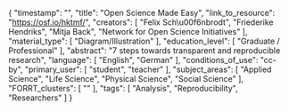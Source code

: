 {
    "timestamp": "",
    "title": "Open Science Made Easy",
    "link_to_resource": "https://osf.io/hktmf/",
    "creators": [
        "Felix Sch\u00f6nbrodt",
        "Friederike Hendriks",
        "Mitja Back",
        "Network for Open Science Initiatives"
    ],
    "material_type": [
        "Diagram/Illustration"
    ],
    "education_level": [
        "Graduate / Professional"
    ],
    "abstract": "7 steps towards transparent and reproducible research",
    "language": [
        "English",
        "German"
    ],
    "conditions_of_use": "cc-by",
    "primary_user": [
        "student",
        "teacher"
    ],
    "subject_areas": [
        "Applied Science",
        "Life Science",
        "Physical Science",
        "Social Science"
    ],
    "FORRT_clusters": [
        ""
    ],
    "tags": [
        "Analysis",
        "Reproducibility",
        "Researchers"
    ]
}